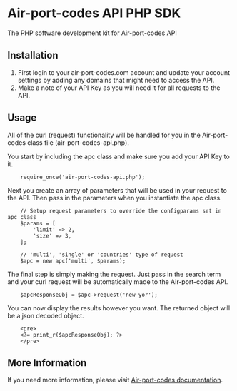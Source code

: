 # Air-port-codes API PHP SDK

The PHP software development kit for Air-port-codes API

## Installation

1. First login to your air-port-codes.com account and update your account settings by adding any domains that might need to access the API. 
2. Make a note of your API Key as you will need it for all requests to the API.

## Usage

All of the curl (request) functionality will be handled for you in the Air-port-codes class file (air-port-codes-api.php).

You start by including the apc class and make sure you add your API Key to it.

```
	require_once('air-port-codes-api.php');
```

Next you create an array of parameters that will be used in your request to the API. Then pass in the parameters when you instantiate the apc class.

```
	// Setup request parameters to override the configparams set in apc class
	$params = [
	    'limit' => 2,
	    'size' => 3,
	];
	 
	// 'multi', 'single' or 'countries' type of request
	$apc = new apc('multi', $params);
```

The final step is simply making the request. Just pass in the search term and your curl request will be automatically made to the Air-port-codes API.

```
	$apcResponseObj = $apc->request('new yor');
```

You can now display the results however you want. The returned object will be a json decoded object.

```
	<pre>
	<?= print_r($apcResponseObj); ?>
	</pre>
```

## More Information

If you need more information, please visit [Air-port-codes documentation](https://www.air-port-codes.com/airport-codes-api/).